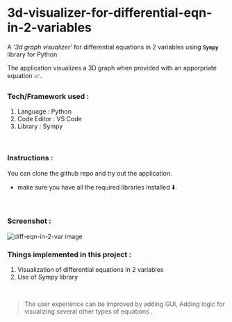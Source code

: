# 3d-visualizer-for-differential-eqn-in-2-variables

A *'3d graph visualizer'* for differential equations in 2 variables using **` Sympy `** library for Python
<br>

The application visualizes a 3D graph when provided with an apporpriate equation 📈.
<br>

### Tech/Framework used :

1. Language : Python
2. Code Editor : VS Code
3. Library : Sympy  
<br>

### Instructions :

You can clone the github repo and try out the application.

- make sure you have all the required libraries installed ⬇️.
<br>

### Screenshot : 
![diff-eqn-in-2-var image](https://github.com/sumitmule/3d-visualizer-for-differential-eqn-in-2-variables/assets/111048440/6340ef39-7d1f-4f78-a202-cb75c390a378)

### Things implemented in this project :

1. Visualization of differential equations in 2 variables
2. Use of Sympy library<br>
<br>

> The user experience can be improved by adding GUI, Adding logic for visualizing several other types of equations .
